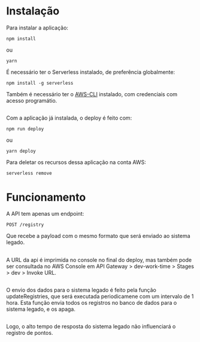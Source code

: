 # Instalação

Para instalar a aplicação:

```
npm install
```

ou

```
yarn
```

É necessário ter o Serverless instalado, de preferência globalmente:

```
npm install -g serverless
```

Também é necessário ter o [AWS-CLI](https://aws.amazon.com/cli/) instalado, com credenciais com acesso programátio.

##

Com a aplicação já instalada, o deploy é feito com:

```
npm run deploy
```

ou

```
yarn deploy
```

Para deletar os recursos dessa aplicação na conta AWS:

```
serverless remove
```

# Funcionamento

A API tem apenas um endpoint:

```
POST /registry
```

Que recebe a payload com o mesmo formato que será enviado ao sistema legado.

##

A URL da api é imprimida no console no final do deploy, mas também pode ser consultada no AWS Console em API Gateway > dev-work-time > Stages > dev > Invoke URL.

##

O envio dos dados para o sistema legado é feito pela função updateRegistries, que será executada periodicamene com um intervalo de 1 hora. Esta função envia todos os registros no banco de dados para o sistema legado, e os apaga.

##

Logo, o alto tempo de resposta do sistema legado não influenciará o registro de pontos.
